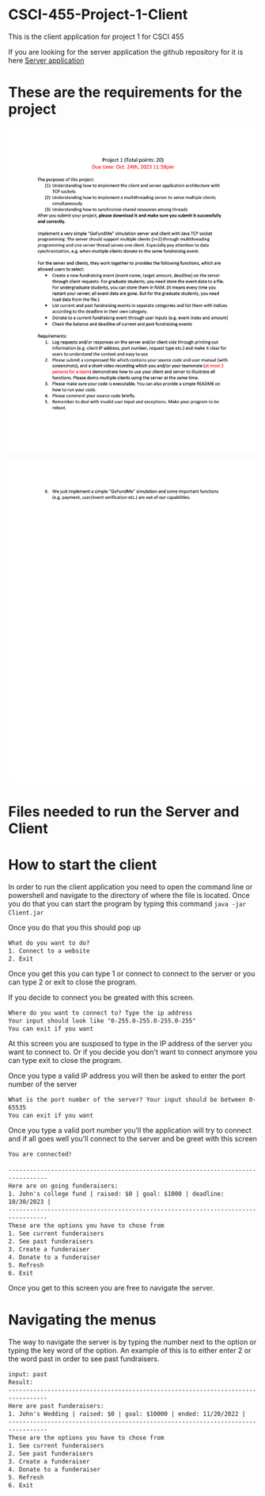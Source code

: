 # CSCI-455-Project-1-Client
This is the client application for project 1 for CSCI 455

If you are looking for the server application the github repository for it is here [Server application](https://github.com/brandon57/CSCI-455-Project-1-Server)

# These are the requirements for the project
<p align="center">
  <img src="Documents/project1_2023_Fall_pg1.png" width="688" />
</p>

<p align="center">
  <img src="Documents/project1_2023_Fall_pg2.png" width="688" />
</p>

# Files needed to run the Server and Client

# How to start the client
In order to run the client application you need to open the command line or powershell and navigate to the directory of where the file is located.
Once you do that you can start the program by typing this command `java -jar Client.jar`

Once you do that you this should pop up
```text
What do you want to do?
1. Connect to a website
2. Exit
```

Once you get this you can type 1 or connect to connect to the server or you can type 2 or exit to close the program.

If you decide to connect you be greated with this screen.
```text
Where do you want to connect to? Type the ip address
Your input should look like "0-255.0-255.0-255.0-255"
You can exit if you want
```
At this screen you are susposed to type in the IP address of the server you want to connect to. Or if you decide you don't want to connect anymore you can type exit to close the program.

Once you type a valid IP address you will then be asked to enter the port number of the server
```text
What is the port number of the server? Your input should be between 0-65535
You can exit if you want
```
Once you type a valid port number you'll the application will try to connect and if all goes well you'll connect to the server and be greet with this screen

```text
You are connected!

---------------------------------------------------------------------------------
Here are on going funderaisers:
1. John's college fund | raised: $0 | goal: $1000 | deadline: 10/30/2023 |
---------------------------------------------------------------------------------
These are the options you have to chose from
1. See current funderaisers
2. See past funderaisers
3. Create a funderaiser
4. Donate to a funderaiser
5. Refresh
6. Exit
```
Once you get to this screen you are free to navigate the server.

# Navigating the menus
The way to navigate the server is by typing the number next to the option or typing the key word of the option.
An example of this is to either enter 2 or the word past in order to see past fundraisers.
```text
input: past
Result:
---------------------------------------------------------------------------------
Here are past funderaisers:
1. John's Wedding | raised: $0 | goal: $10000 | ended: 11/20/2022 |
---------------------------------------------------------------------------------
These are the options you have to chose from
1. See current funderaisers
2. See past funderaisers
3. Create a funderaiser
4. Donate to a funderaiser
5. Refresh
6. Exit
```
